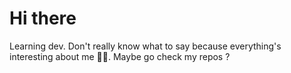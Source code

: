 # Hi there
Learning dev. Don't really know what to say because everything's interesting about me 🤷‍♂️. Maybe go check my repos ?

[](https://komarev.com/ghpvc/?username=ptitet&color=orange)

